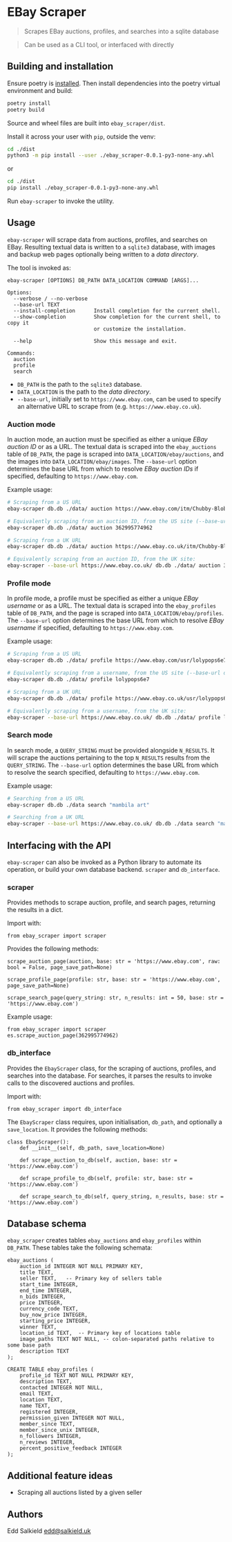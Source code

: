 # EBay Scraper

> Scrapes EBay auctions, profiles, and searches into a sqlite database

> Can be used as a CLI tool, or interfaced with directly

## Building and installation

Ensure poetry is [installed](https://python-poetry.org/docs/#installation).  Then install dependencies into the poetry virtual environment and build:

```bash
poetry install
poetry build
```

Source and wheel files are built into `ebay_scraper/dist`.

Install it across your user with `pip`, outside the venv:
```bash
cd ./dist
python3 -m pip install --user ./ebay_scraper-0.0.1-py3-none-any.whl
```

or

```bash
cd ./dist
pip install ./ebay_scraper-0.0.1-py3-none-any.whl
```

Run `ebay-scraper` to invoke the utility.

## Usage

`ebay-scraper` will scrape data from auctions, profiles, and searches on EBay.  Resulting textual data is written to a `sqlite3` database, with images and backup web pages optionally being written to a _data directory_.

The tool is invoked as:

```
ebay-scraper [OPTIONS] DB_PATH DATA_LOCATION COMMAND [ARGS]...

Options:
  --verbose / --no-verbose
  --base-url TEXT
  --install-completion      Install completion for the current shell.
  --show-completion         Show completion for the current shell, to copy it
                            or customize the installation.

  --help                    Show this message and exit.

Commands:
  auction
  profile
  search
```

* `DB_PATH` is the path to the `sqlite3` database.
* `DATA_LOCATION` is the path to the _data directory_.
* `--base-url`, initially set to `https://www.ebay.com`, can be used to specify an alternative URL to scrape from (e.g. `https://www.ebay.co.uk`).

### Auction mode
In auction mode, an auction must be specified as either a unique _EBay auction ID_ or as a URL.  The textual data is scraped into the `ebay_auctions` table of `DB_PATH`, the page is scraped into `DATA_LOCATION/ebay/auctions`, and the images into `DATA_LOCATION/ebay/images`.  The `--base-url` option determines the base URL from which to resolve _EBay auction IDs_ if specified, defaulting to `https://www.ebay.com`.

Example usage:

```bash
# Scraping from a US URL
ebay-scraper db.db ./data/ auction https://www.ebay.com/itm/Chubby-Blob-Seal-Plush-Toy-Animal-Cute-Ocean-Pillow-Pet-Stuffed-Doll-Kids-Gift/362995774962?hash=item54843bf5f2:g:euoAAOSwmnFd50KP

# Equivalently scraping from an auction ID, from the US site (--base-url defaults to https://www.ebay.com):
ebay-scraper db.db ./data/ auction 362995774962

# Scraping from a UK URL
ebay-scraper db.db ./data/ auction https://www.ebay.co.uk/itm/Chubby-Blob-Seal-Plush-Toy-Animal-Cute-Ocean-Pillow-Pet-Stuffed-Doll-Kids-Gift/362995774962?hash=item54843bf5f2:g:euoAAOSwmnFd50KP

# Equivalently scraping from an auction ID, from the UK site:
ebay-scraper --base-url https://www.ebay.co.uk/ db.db ./data/ auction 362995774962
```

### Profile mode
In profile mode, a profile must be specified as either a unique _EBay username_ or as a URL.  The textual data is scraped into the `ebay_profiles` table of `DB_PATH`, and the page is scraped into `DATA_LOCATION/ebay/profiles`.  The `--base-url` option determines the base URL from which to resolve _EBay username_ if specified, defaulting to `https://www.ebay.com`.

Example usage:

```bash
# Scraping from a US URL
ebay-scraper db.db ./data/ profile https://www.ebay.com/usr/lolypops6e7

# Equivalently scraping from a username, from the US site (--base-url defaults to https://www.ebay.com):
ebay-scraper db.db ./data/ profile lolypops6e7

# Scraping from a UK URL
ebay-scraper db.db ./data/ profile https://www.ebay.co.uk/usr/lolypops6e7

# Equivalently scraping from a username, from the UK site:
ebay-scraper --base-url https://www.ebay.co.uk/ db.db ./data/ profile lolypops6e7
```

### Search mode
In search mode, a `QUERY_STRING` must be provided alongside `N_RESULTS`.  It will scrape the auctions pertaining to the top `N_RESULTS` results from the `QUERY_STRING`.  The `--base-url` option determines the base URL from which to resolve the search specified, defaulting to `https://www.ebay.com`.

Example usage:
```bash
# Searching from a US URL
ebay-scraper db.db ./data search "mambila art"

# Searching from a UK URL
ebay-scraper --base-url https://www.ebay.co.uk/ db.db ./data search "mambila art"
```

## Interfacing with the API
`ebay-scraper` can also be invoked as a Python library to automate its operation, or build your own database backend.  `scraper` and `db_interface`.

### scraper
Provides methods to scrape auction, profile, and search pages, returning the results in a dict.

Import with:

```python3
from ebay_scraper import scraper
```

Provides the following methods:

`scrape_auction_page(auction, base: str = 'https://www.ebay.com', raw: bool = False, page_save_path=None)`

`scrape_profile_page(profile: str, base: str = 'https://www.ebay.com', page_save_path=None)`

`scrape_search_page(query_string: str, n_results: int = 50, base: str = 'https://www.ebay.com')`

Example usage:

```python3
from ebay_scraper import scraper
es.scrape_auction_page(362995774962)
```

### db_interface
Provides the `EbayScraper` class, for the scraping of auctions, profiles, and searches into the database.  For searches, it parses the results to invoke calls to the discovered auctions and profiles.

Import with:

```python3
from ebay_scraper import db_interface
```

The `EbayScraper` class requires, upon initialisation, `db_path`, and optionally a `save_location`.  It provides the following methods:

```python3
class EbayScraper():
    def __init__(self, db_path, save_location=None)
    
    def scrape_auction_to_db(self, auction, base: str = 'https://www.ebay.com')
    
    def scrape_profile_to_db(self, profile: str, base: str = 'https://www.ebay.com')
    
    def scrape_search_to_db(self, query_string, n_results, base: str = 'https://www.ebay.com') 
```

## Database schema
`ebay_scraper` creates tables `ebay_auctions` and `ebay_profiles` within `DB_PATH`.  These tables take the following schemata:

```
ebay_auctions (
    auction_id INTEGER NOT NULL PRIMARY KEY,
    title TEXT,
    seller TEXT,   -- Primary key of sellers table
    start_time INTEGER,
    end_time INTEGER,
    n_bids INTEGER,
    price INTEGER,
    currency_code TEXT,
    buy_now_price INTEGER,
    starting_price INTEGER,
    winner TEXT,
    location_id TEXT,  -- Primary key of locations table
    image_paths TEXT NOT NULL, -- colon-separated paths relative to some base path
    description TEXT
);

CREATE TABLE ebay_profiles (
    profile_id TEXT NOT NULL PRIMARY KEY,
    description TEXT,
    contacted INTEGER NOT NULL,
    email TEXT,
    location TEXT,
    name TEXT,
    registered INTEGER,
    permission_given INTEGER NOT NULL,
    member_since TEXT,
    member_since_unix INTEGER,
    n_followers INTEGER,
    n_reviews INTEGER,
    percent_positive_feedback INTEGER
);
```

## Additional feature ideas
* Scraping all auctions listed by a given seller

## Authors
Edd Salkield <edd@salkield.uk>
